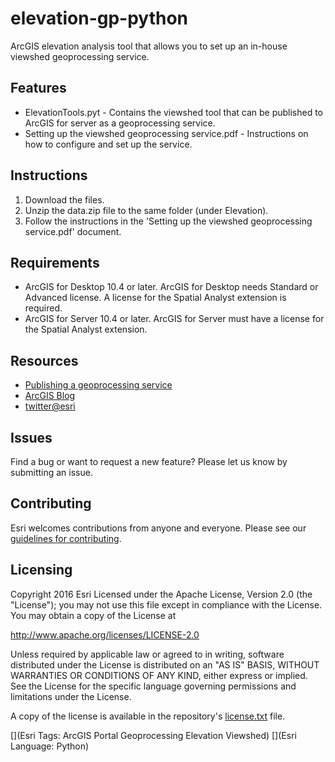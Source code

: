 # elevation-gp-python
ArcGIS elevation analysis tool that allows you to set up an in-house viewshed geoprocessing service.
## Features
* ElevationTools.pyt - Contains the viewshed tool that can be published to ArcGIS for server as a geoprocessing service.
* Setting up the viewshed geoprocessing service.pdf - Instructions on how to configure and set up the service.

## Instructions
1. Download the files. 
2. Unzip the data.zip file to the same folder (under Elevation).
3. Follow the instructions in the 'Setting up the viewshed geoprocessing service.pdf' document.

## Requirements
* ArcGIS for Desktop 10.4 or later. ArcGIS for Desktop needs Standard or Advanced license. A license for the Spatial Analyst extension is required.
* ArcGIS for Server 10.4 or later. ArcGIS for Server must have a license for the Spatial Analyst extension.

## Resources
* [Publishing a geoprocessing service](http://server.arcgis.com/en/server/latest/publish-services/linux/publishing-a-geoprocessing-service.htm)
* [ArcGIS Blog](http://blogs.esri.com/esri/arcgis/)
* [twitter@esri](http://twitter.com/esri)

## Issues
Find a bug or want to request a new feature?  Please let us know by submitting an issue.

## Contributing
Esri welcomes contributions from anyone and everyone. Please see our [guidelines for contributing](https://github.com/esri/contributing).

## Licensing
Copyright 2016 Esri
Licensed under the Apache License, Version 2.0 (the "License");
you may not use this file except in compliance with the License.
You may obtain a copy of the License at

   http://www.apache.org/licenses/LICENSE-2.0

Unless required by applicable law or agreed to in writing, software
distributed under the License is distributed on an "AS IS" BASIS,
WITHOUT WARRANTIES OR CONDITIONS OF ANY KIND, either express or implied.
See the License for the specific language governing permissions and
limitations under the License.

A copy of the license is available in the repository's [license.txt]( https://raw.github.com/Esri/elevation-gp-python/master/license.txt) file.

[](Esri Tags: ArcGIS Portal Geoprocessing Elevation Viewshed)
[](Esri Language: Python)
